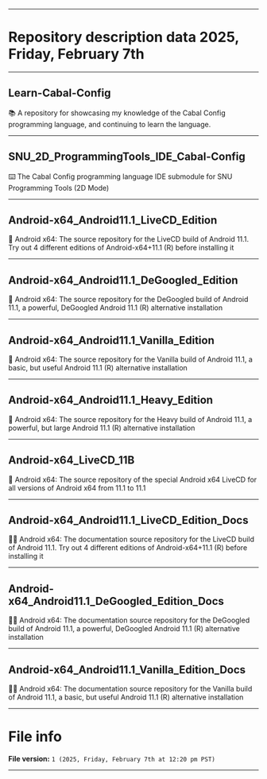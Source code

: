 
***

# Repository description data 2025, Friday, February 7th

---

## Learn-Cabal-Config

📚️ A repository for showcasing my knowledge of the Cabal Config programming language, and continuing to learn the language. 

---

## SNU_2D_ProgrammingTools_IDE_Cabal-Config

⌨️ The Cabal Config programming language IDE submodule for SNU Programming Tools (2D Mode)

---

## Android-x64_Android11.1_LiveCD_Edition

🤖️ Android x64: The source repository for the LiveCD build of Android 11.1. Try out 4 different editions of Android-x64+11.1 (R) before installing it 

---

## Android-x64_Android11.1_DeGoogled_Edition

🤖️ Android x64: The source repository for the DeGoogled build of Android 11.1, a powerful, DeGoogled Android 11.1 (R) alternative installation 

---

## Android-x64_Android11.1_Vanilla_Edition

🤖️ Android x64: The source repository for the Vanilla build of Android 11.1, a basic, but useful Android 11.1 (R) alternative installation

---

## Android-x64_Android11.1_Heavy_Edition

🤖️ Android x64: The source repository for the Heavy build of Android 11.1, a powerful, but large Android 11.1 (R) alternative installation

---

## Android-x64_LiveCD_11B

🤖️ Android x64: The source repository of the special Android x64 LiveCD for all versions of Android x64 from 11.1 to 11.1

---

## Android-x64_Android11.1_LiveCD_Edition_Docs

🤖️📖️ Android x64: The documentation source repository for the LiveCD build of Android 11.1. Try out 4 different editions of Android-x64+11.1 (R) before installing it 

---

## Android-x64_Android11.1_DeGoogled_Edition_Docs

🤖️📖️ Android x64: The documentation source repository for the DeGoogled build of Android 11.1, a powerful, DeGoogled Android 11.1 (R) alternative installation 

---

## Android-x64_Android11.1_Vanilla_Edition_Docs

🤖️📖️ Android x64: The documentation source repository for the Vanilla build of Android 11.1, a basic, but useful Android 11.1 (R) alternative installation

***

# File info

**File version:** `1 (2025, Friday, February 7th at 12:20 pm PST)`

***

